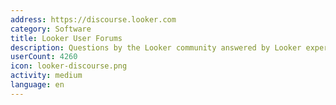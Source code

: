 ```yaml
---
address: https://discourse.looker.com
category: Software
title: Looker User Forums
description: Questions by the Looker community answered by Looker experts
userCount: 4260
icon: looker-discourse.png
activity: medium
language: en
---
```

